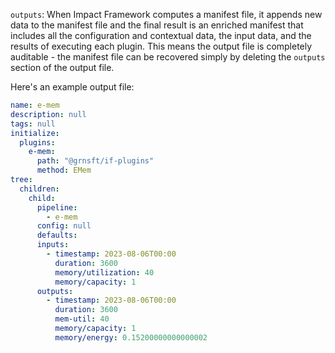 `outputs`: When Impact Framework computes a manifest file, it appends new data to the manifest file and the final result is an enriched manifest that includes all the configuration and contextual data, the input data, and the results of executing each plugin. This means the output file is completely auditable - the manifest file can be recovered simply by deleting the `outputs` section of the output file.

Here's an example output file:

```yaml
name: e-mem
description: null
tags: null
initialize:
  plugins:
    e-mem:
      path: "@grnsft/if-plugins"
      method: EMem
tree:
  children:
    child:
      pipeline:
        - e-mem
      config: null
      defaults:
      inputs:
        - timestamp: 2023-08-06T00:00
          duration: 3600
          memory/utilization: 40
          memory/capacity: 1
      outputs:
        - timestamp: 2023-08-06T00:00
          duration: 3600
          mem-util: 40
          memory/capacity: 1
          memory/energy: 0.15200000000000002
```
